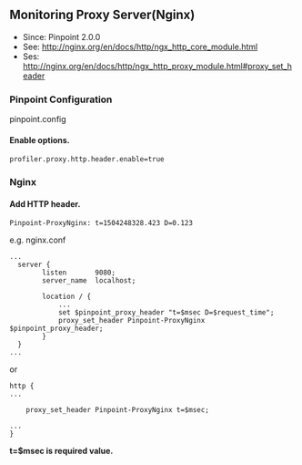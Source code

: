## Monitoring Proxy Server(Nginx)
* Since: Pinpoint 2.0.0
* See: http://nginx.org/en/docs/http/ngx_http_core_module.html
* Ses: http://nginx.org/en/docs/http/ngx_http_proxy_module.html#proxy_set_header 

### Pinpoint Configuration
pinpoint.config

#### Enable options.
~~~
profiler.proxy.http.header.enable=true
~~~

### Nginx

#### Add HTTP header.
~~~
Pinpoint-ProxyNginx: t=1504248328.423 D=0.123
~~~    

e.g.
nginx.conf

~~~
...
  server {
        listen       9080;
        server_name  localhost;

        location / {
            ...
            set $pinpoint_proxy_header "t=$msec D=$request_time";
            proxy_set_header Pinpoint-ProxyNginx $pinpoint_proxy_header;
        }
  }
...
~~~
or
~~~
http {
...

    proxy_set_header Pinpoint-ProxyNginx t=$msec;

...
}
~~~

**t=$msec is required value.**